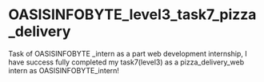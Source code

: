 # OASISINFOBYTE_level3_task7_pizza_delivery
Task of OASISINFOBYTE _intern as a part web development internship, I have success fully completed my task7(level3) as a pizza_delivery_web intern as OASISINFOBYTE_intern!
